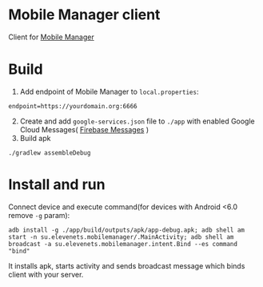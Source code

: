 # Mobile Manager client
Client for [Mobile Manager](https://github.com/elevenetc/mobile-manager)
# Build
1. Add endpoint of Mobile Manager to `local.properties`:
```
endpoint=https://yourdomain.org:6666
```
2. Create and add `google-services.json` file to `./app` with enabled Google Cloud Messages( [Firebase Messages](https://support.google.com/firebase/answer/7015592) )
3. Build apk
```
./gradlew assembleDebug
```
# Install and run
Connect device and execute command(for devices with Android <6.0 remove `-g` param):
```
adb install -g ./app/build/outputs/apk/app-debug.apk; adb shell am start -n su.elevenets.mobilemanager/.MainActivity; adb shell am broadcast -a su.elevenets.mobilemanager.intent.Bind --es command "bind"
```
It installs apk, starts activity and sends broadcast message which binds client with your server.